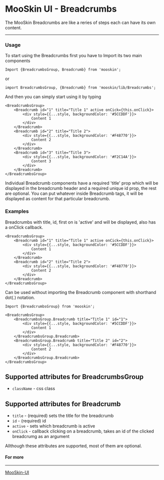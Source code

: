 # MooSkin UI - Breadcrumbs 

The MooSkin Breadcrumbs are like a reries of steps each can have its own content.

___

### Usage

To start using the Breadcrumbs first you have to Import its two main components

```
Import {BreadcrumbsGroup, Breadcrumb} from 'mooskin';
```
or
```
import BreadcrumbsGroup, {Breadcrumb} from 'mooskin/lib/Breadcrumbs';
```

And then you can simply start using it by typing

```
<BreadcrumbsGroup>
    <Breadcrumb id="1" title="Title 1" active onCick={this.onClick}>
        <div style={{...style, backgroundColor: '#5CCDDF'}}>
            Content 1
        </div>
    </Breadcrumb>
    <Breadcrumb id="2" title="Title 2">
        <div style={{...style, backgroundColor: '#F48770'}}>
            Content 2
        </div>
    </Breadcrumb>
    <Breadcrumb id="3" title="Title 3">
        <div style={{...style, backgroundColor: '#F2C14A'}}>
            Content 3
        </div>
    </Breadcrumb>
</BreadcrumbsGroup>
```


Individual Breadcrumb components have a required 'title' prop which will be displayed in the breadcrumb header and a required unique id prop, the rest are optional. You can put whatever inside Breadcrumb tags, it will be displayed as content for that particular breadcrumb.

### Examples


Breadcrumbs with title, id, first on is 'active' and will be displayed, also has a onClick callback.

```
<BreadcrumbsGroup>
    <Breadcrumb id="1" title="Title 1" active onCick={this.onClick}>
        <div style={{...style, backgroundColor: '#5CCDDF'}}>
            Content 1
        </div>
    </Breadcrumb>
    <Breadcrumb id="2" title="Title 2">
        <div style={{...style, backgroundColor: '#F48770'}}>
            Content 2
        </div>
    </Breadcrumb>
</BreadcrumbsGroup>
```

Can be used without importing the Breadcrumb component with shorthand dot(.) notation.

```
Import {BreadcrumbsGroup} from 'mooskin';

<BreadcrumbsGroup>
    <BreadcrumbsGroup.Breadcrumb title="Title 1" id="1">
        <div style={{...style, backgroundColor: '#5CCDDF'}}>
            Content 1
        </div>
    </BreadcrumbsGroup.Breadcrumb>
    <BreadcrumbsGroup.Breadcrumb title="Title 2" id="2">
        <div style={{...style, backgroundColor: '#F48770'}}>
            Content 2
        </div>
    </BreadcrumbsGroup.Breadcrumb>
</BreadcrumbsGroup>
```

<div class="playground-doc">

## Supported attributes for BreadcrumbsGroup

* `className` - css class


## Supported attributes for Breadcrumb 

* `title` - (required) sets the title for the breadcrumb
* `id` -  (required) id
* `active` - sets which breadcrumb is active
* `onClick` - callback clicking on a breadcrumb, takes an id of the clicked breadcrumg as an argument

</div>

Allthough these attributes are supported, most of them are optional.

#### For more

___

[MooSkin-UI](https://github.com/moosend/mooskin-ui)